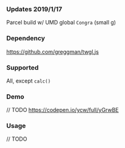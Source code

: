 ### Updates 2019/1/17
Parcel build w/ UMD global `Congra` (small g)

### Dependency
https://github.com/greggman/twgl.js

### Supported
All, except `calc()`

### Demo
// TODO
https://codepen.io/ycw/full/yGrwBE

### Usage
// TODO
